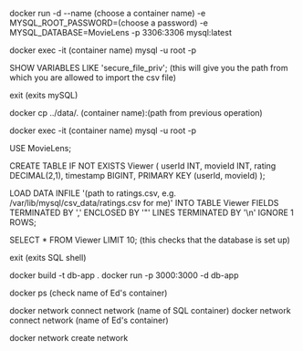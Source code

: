 docker run -d --name (choose a container name) -e MYSQL_ROOT_PASSWORD=(choose a password) -e MYSQL_DATABASE=MovieLens -p 3306:3306 mysql:latest

docker exec -it (container name) mysql -u root -p

SHOW VARIABLES LIKE 'secure_file_priv'; (this will give you the path from which you are allowed to import the csv file)

exit (exits mySQL)

docker cp ../data/. (container name):(path from previous operation)

docker exec -it (container name) mysql -u root -p

USE MovieLens;

CREATE TABLE IF NOT EXISTS Viewer (
    userId INT,
    movieId INT,
    rating DECIMAL(2,1),
    timestamp BIGINT,
    PRIMARY KEY (userId, movieId)
);

LOAD DATA INFILE '(path to ratings.csv, e.g. /var/lib/mysql/csv_data/ratings.csv for me)' 
INTO TABLE Viewer 
FIELDS TERMINATED BY ',' 
ENCLOSED BY '"' 
LINES TERMINATED BY '\n'
IGNORE 1 ROWS;

SELECT * FROM Viewer LIMIT 10; (this checks that the database is set up)

exit (exits SQL shell)

docker build -t db-app .
docker run -p 3000:3000 -d db-app

docker ps (check name of Ed's container)

docker network connect network (name of SQL container)
docker network connect network (name of Ed's container)




docker network create network



